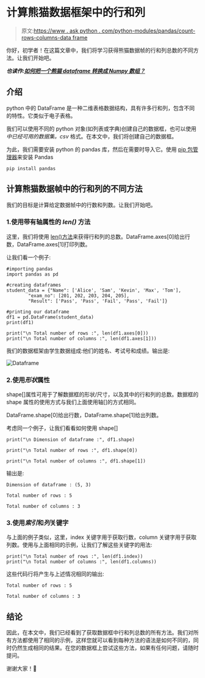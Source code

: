 # 计算熊猫数据框架中的行和列

> 原文:[https://www . ask python . com/python-modules/pandas/count-rows-columns-data frame](https://www.askpython.com/python-modules/pandas/count-rows-columns-dataframe)

你好，初学者！在这篇文章中，我们将学习获得熊猫数据帧的行和列总数的不同方法。让我们开始吧。

***也读作:[如何把一个熊猫 dataframe 转换成 Numpy 数组？](https://www.askpython.com/python-modules/numpy/pandas-dataframe-to-numpy-array)***

## 介绍

python 中的 DataFrame 是一种二维表格数据结构，具有许多行和列，包含不同的特性。它类似于电子表格。

我们可以使用不同的 python 对象(如列表或字典)创建自己的数据框，也可以使用*中已经可用的数据集。csv* 格式。在本文中，我们将创建自己的数据框。

为此，我们需要安装 python 的 pandas 库，然后在需要时导入它。使用 [pip 包管理器](https://www.askpython.com/python-modules/python-pip)来安装 Pandas

```
pip install pandas

```

## 计算熊猫数据帧中的行和列的不同方法

我们的目标是计算给定数据帧中的行数和列数。让我们开始吧。

### 1.使用带有轴属性的 *len()* 方法

这里，我们将使用 [len()方法](https://www.askpython.com/python/list/length-of-a-list-in-python)来获得行和列的总数。DataFrame.axes[0]给出行数，DataFrame.axes[1]打印列数。

让我们看一个例子:

```
#importing pandas
import pandas as pd

#creating dataframes
student_data = {"Name": ['Alice', 'Sam', 'Kevin', 'Max', 'Tom'],
        "exam_no": [201, 202, 203, 204, 205],
        "Result": ['Pass', 'Pass', 'Fail', 'Pass', 'Fail']}

#printing our dataframe
df1 = pd.DataFrame(student_data)
print(df1)

print("\n Total number of rows :", len(df1.axes[0]))
print("\n Total number of columns :", len(df1.axes[1]))

```

我们的数据框架由学生数据组成:他们的姓名、考试号和成绩。输出是:

![Dataframe](../Images/0a26fe455c7c6234c32c99e3586f406a.png)

### 2.使用*形状*属性

shape[]属性可用于了解数据框的形状/尺寸，以及其中的行和列的总数。数据框的 shape 属性的使用方式与我们上面使用轴[]的方式相同。

DataFrame.shape[0]给出行数，DataFrame.shape[1]给出列数。

考虑同一个例子，让我们看看如何使用 shape[]

```
print("\n Dimension of dataframe :", df1.shape)

print("\n Total number of rows :", df1.shape[0])

print("\n Total number of columns :", df1.shape[1])

```

输出是:

```
Dimension of dataframe : (5, 3)

Total number of rows : 5

Total number of columns : 3

```

### 3.使用*索引*和*列*关键字

与上面的例子类似，这里，index 关键字用于获取行数，column 关键字用于获取列数。使用与上面相同的示例，让我们了解这些关键字的用法:

```
print("\n Total number of rows :", len(df1.index))
print("\n Total number of columns :", len(df1.columns))

```

这些代码行将产生与上述情况相同的输出:

```
Total number of rows : 5

Total number of columns : 3

```

## 结论

因此，在本文中，我们已经看到了获取数据框中行和列总数的所有方法。我们对所有方法都使用了相同的示例，这样您就可以看到每种方法的语法是如何不同的，同时仍然生成相同的结果。在您的数据框上尝试这些方法，如果有任何问题，请随时提问。

谢谢大家！🙂